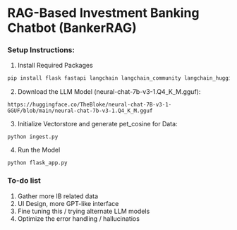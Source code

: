 # RAG-Based Investment Banking Chatbot (BankerRAG)

### Setup Instructions:
1. Install Required Packages
  ```bash
  pip install flask fastapi langchain langchain_community langchain_huggingface langchain_core langchain_chroma
  ```
2. Download the LLM Model (neural-chat-7b-v3-1.Q4_K_M.gguf):
  ```
  https://huggingface.co/TheBloke/neural-chat-7B-v3-1-GGUF/blob/main/neural-chat-7b-v3-1.Q4_K_M.gguf
  ```
3. Initialize Vectorstore and generate pet_cosine for Data:
  ```
  python ingest.py
  ```
4. Run the Model
  ```
  python flask_app.py
  ```

### To-do list
1. Gather more IB related data
2. UI Design, more GPT-like interface
3. Fine tuning this / trying alternate LLM models
4. Optimize the error handling / hallucinatios
